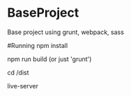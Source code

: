 # BaseProject
Base project using grunt, webpack, sass

#Running
npm install

npm run build (or just 'grunt')

cd /dist

live-server
